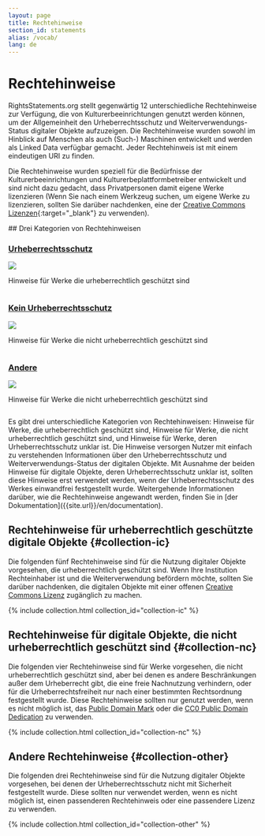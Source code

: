 ```yaml
---
layout: page
title: Rechtehinweise
section_id: statements
alias: /vocab/
lang: de
---
```


# Rechtehinweise

RightsStatements.org stellt gegenwärtig 12 unterschiedliche Rechtehinweise zur Verfügung, die von Kulturerbeeinrichtungen genutzt werden können, um der Allgemeinheit den Urheberrechtsschutz und Weiterverwendungs-Status digitaler Objekte aufzuzeigen. Die Rechtehinweise wurden sowohl im Hinblick auf Menschen als auch (Such-) Maschinen entwickelt und werden als Linked Data verfügbar gemacht. Jeder Rechtehinweis  ist mit einem eindeutigen URI zu finden.

Die Rechtehinweise wurden speziell für die Bedürfnisse der Kulturerbeeinrichtungen und Kulturerbeplattformbetreiber entwickelt und sind nicht dazu gedacht, dass Privatpersonen damit eigene Werke lizenzieren (Wenn Sie nach einem Werkzeug suchen, um eigene Werke zu lizenzieren, sollten Sie darüber nachdenken, eine der [Creative Commons Lizenzen](https://creativecommons.org/licenses/){:target="_blank"} zu verwenden).

<div class="box">
## Drei Kategorien von Rechtehinweisen

<div class="row" markdown="0">
  <div class="medium-4 columns">
    <div class="statements-category-teaser">
      <a href="#collection-ic"><h3>Urheberrechtsschutz</h3></a>
      <a href="#collection-ic">
        <img src="{{ site.url }}{{ site.baseurl }}/files/icons/InC.Icon-Only.dark.svg" />
      </a>
      <p>Hinweise für Werke die urheberrechtlich geschützt sind</p>
    </div>
  </div>
  <div class="medium-4 columns">
    <div class="statements-category-teaser">
      <a href="#collection-nc"><h3>Kein Urheberrechtsschutz </h3></a>
      <a href="#collection-nc">
        <img src="{{ site.url }}{{ site.baseurl }}/files/icons/NoC.Icon-Only.dark.svg" />
      </a>
      <p>Hinweise für Werke die nicht urheberrechtlich geschützt sind</p>
    </div>
  </div>
  <div class="medium-4 columns">
    <div class="statements-category-teaser">
      <a href="#collection-other"><h3>Andere</h3></a>
      <a href="#collection-other">
        <img src="{{ site.url }}{{ site.baseurl }}/files/icons/Other.Icon-Only.dark.svg" />
      </a>
      <p>Hinweise für Werke die nicht urheberrechtlich geschützt sind</p>
    </div>
  </div>
</div>
<div>
  <p>Es gibt drei unterschiedliche Kategorien von Rechtehinweisen:
Hinweise für Werke, die urheberrechtlich geschützt sind, Hinweise für Werke, die nicht urheberrechtlich geschützt sind, und Hinweise für Werke, deren Urheberrechtsschutz unklar ist. Die Hinweise versorgen Nutzer mit einfach zu verstehenden Informationen über den Urheberrechtsschutz und Weiterverwendungs-Status der digitalen Objekte. Mit Ausnahme der beiden Hinweise für digitale Objekte, deren Urheberrechtsschutz unklar ist, sollten diese Hinweise erst verwendet werden, wenn der Urheberrechtsschutz des Werkes einwandfrei festgestellt wurde. Weitergehende Informationen darüber, wie die Rechtehinweise angewandt werden, finden Sie in [der Dokumentation]({{site.url}}/en/documentation).</p>
</div>

</div>

## Rechtehinweise für urheberrechtlich geschützte digitale Objekte {#collection-ic}

Die folgenden fünf Rechtehinweise sind für die Nutzung digitaler Objekte vorgesehen, die urheberrechtlich geschützt sind. Wenn Ihre Institution Rechteinhaber ist und die Weiterverwendung befördern möchte, sollten Sie darüber nachdenken, die digitalen Objekte mit einer offenen [Creative Commons Lizenz](https://creativecommons.org/licenses/) zugänglich zu machen.

{% include collection.html collection_id="collection-ic" %}

## Rechtehinweise für digitale Objekte, die nicht urheberrechtlich geschützt sind {#collection-nc}

Die folgenden vier Rechtehinweise sind für Werke vorgesehen, die nicht urheberrechtlich geschützt sind, aber bei denen es andere Beschränkungen außer dem Urheberrecht gibt, die eine freie Nachnutzung verhindern, oder für die Urheberrechtsfreiheit nur nach einer bestimmten Rechtsordnung festgestellt wurde. Diese Rechtehinweise sollten nur genutzt werden, wenn es nicht möglich ist, das [Public Domain Mark](https://creativecommons.org/publicdomain/mark/1.0/) oder die [CC0 Public Domain Dedication](https://creativecommons.org/publicdomain/zero/1.0/) zu verwenden.

{% include collection.html collection_id="collection-nc" %}

## Andere Rechtehinweise {#collection-other}

Die folgenden drei Rechtehinweise sind für die Nutzung digitaler Objekte vorgesehen, bei denen der Urheberrechtsschutz nicht mit Sicherheit festgestellt wurde. Diese sollten nur verwendet werden, wenn es nicht möglich ist, einen passenderen Rechtehinweis oder eine passendere Lizenz zu verwenden.

{% include collection.html collection_id="collection-other" %}
